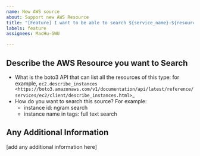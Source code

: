 ```yaml
---
name: New AWS source
about: Support new AWS Resource
title: "[Feature] I want to be able to search ${service_name}-${resource_name}"
labels: feature
assignees: MacHu-GWU

---
```


## Describe the AWS Resource you want to Search

- What is the boto3 API that can list all the resources of this type: for example, `ec2.describe_instances <https://boto3.amazonaws.com/v1/documentation/api/latest/reference/services/ec2/client/describe_instances.html>`_
- How do you want to search this source? For example:
  - instance id: ngram search
  - instance name in tags: full text search

 
## Any Additional Information

[add any additional information here]
